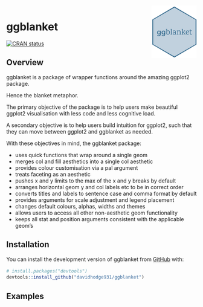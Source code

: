 
<!-- README.md is generated from README.Rmd. Please edit that file -->

<img src="man/figures/logo.png" align="right" height="139" />

# ggblanket

<!-- badges: start -->

[![CRAN
status](https://www.r-pkg.org/badges/version/ggblanket)](https://CRAN.R-project.org/package=ggblanket)
<!-- badges: end -->

## Overview

ggblanket is a package of wrapper functions around the amazing ggplot2
package.

Hence the blanket metaphor.

The primary objective of the package is to help users make beautiful
ggplot2 visualisation with less code and less cognitive load.

A secondary objective is to help users build intuition for ggplot2, such
that they can move between ggplot2 and ggblanket as needed.

With these objectives in mind, the ggblanket package:

-   uses quick functions that wrap around a single geom
-   merges col and fill aesthetics into a single col aesthetic
-   provides colour customisation via a pal argument
-   treats faceting as an aesthetic
-   pushes x and y limits to the max of the x and y breaks by default
-   arranges horizontal geom y and col labels etc to be in correct order
-   converts titles and labels to sentence case and comma format by
    default
-   provides arguments for scale adjustment and legend placement
-   changes default colours, alphas, widths and themes
-   allows users to access all other non-aesthetic geom functionality
-   keeps all stat and position arguments consistent with the applicable
    geom’s

## Installation

You can install the development version of ggblanket from
[GitHub](https://github.com/) with:

``` r
# install.packages("devtools")
devtools::install_github("davidhodge931/ggblanket")
```

## Examples
